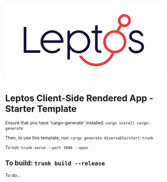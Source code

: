 <picture>
    <source srcset="https://raw.githubusercontent.com/leptos-rs/leptos/main/docs/logos/Leptos_logo_Solid_White.svg" media="(prefers-color-scheme: dark)">
    <img src="https://raw.githubusercontent.com/leptos-rs/leptos/main/docs/logos/Leptos_logo_RGB.svg" alt="Leptos Logo">
</picture>

# Leptos Client-Side Rendered App - Starter Template

Ensure that you have 'cargo-generate' installed: `cargo install cargo-generate`

Then, to use this template, run:
`cargo generate diversable/start-trunk`

To run:
`trunk serve --port 3000 --open`


To build:
`trunk build --release`
---

To do...